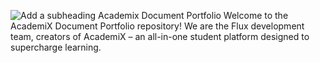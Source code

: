 
![Add a subheading](https://github.com/kthymia/CS152-Portfolio/assets/160714262/35f73371-984b-47df-84dc-7505986c1bf6)
Academix Document Portfolio
Welcome to the AcademiX Document Portfolio repository! We are the Flux development team, creators of AcademiX – an all-in-one student platform designed to supercharge learning.
